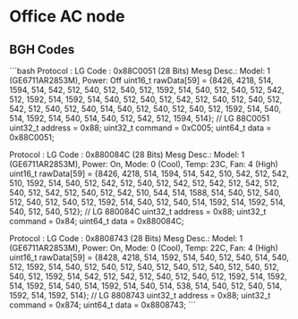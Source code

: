 # Office AC node

## BGH Codes

´´´bash
Protocol  : LG
Code      : 0x88C0051 (28 Bits)
Mesg Desc.: Model: 1 (GE6711AR2853M), Power: Off
uint16_t rawData[59] = {8426, 4218,  514, 1594,  514, 542,  512, 540,  512, 540,  512, 1592,  514, 540,  512, 540,  512, 542,  512, 1592,  514, 1592,  514, 540,  512, 540,  512, 542,  512, 540,  512, 540,  512, 542,  512, 540,  512, 540,  514, 540,  512, 540,  512, 540,  512, 1592,  514, 540,  514, 1592,  514, 540,  514, 540,  512, 542,  512, 1594,  514};  // LG 88C0051
uint32_t address = 0x88;
uint32_t command = 0xC005;
uint64_t data = 0x88C0051;


Protocol  : LG
Code      : 0x880084C (28 Bits)
Mesg Desc.: Model: 1 (GE6711AR2853M), Power: On, Mode: 0 (Cool), Temp: 23C, Fan: 4 (High)
uint16_t rawData[59] = {8426, 4218,  514, 1594,  514, 542,  510, 542,  512, 542,  510, 1592,  514, 540,  512, 542,  512, 540,  512, 542,  512, 542,  512, 542,  512, 540,  512, 542,  512, 540,  512, 542,  510, 544,  514, 1588,  514, 540,  512, 540,  512, 540,  512, 540,  512, 1592,  514, 540,  512, 540,  514, 1592,  514, 1592,  514, 540,  512, 540,  512};  // LG 880084C
uint32_t address = 0x88;
uint32_t command = 0x84;
uint64_t data = 0x880084C;

Protocol  : LG
Code      : 0x8808743 (28 Bits)
Mesg Desc.: Model: 1 (GE6711AR2853M), Power: On, Mode: 0 (Cool), Temp: 22C, Fan: 4 (High)
uint16_t rawData[59] = {8428, 4218,  514, 1592,  514, 540,  512, 540,  514, 540,  512, 1592,  514, 540,  512, 540,  512, 540,  512, 540,  512, 540,  512, 540,  512, 540,  512, 1592,  514, 542,  512, 542,  512, 540,  512, 540,  512, 1592,  514, 1592,  514, 1592,  514, 540,  514, 1592,  514, 540,  514, 538,  514, 540,  512, 540,  514, 1592,  514, 1592,  514};  // LG 8808743
uint32_t address = 0x88;
uint32_t command = 0x874;
uint64_t data = 0x8808743;
´´´
